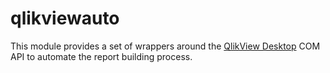 qlikviewauto
===

This module provides a set of wrappers around the [QlikView Desktop](https://www.qlik.com/us/products/qlikview) COM API to automate the report building process.
